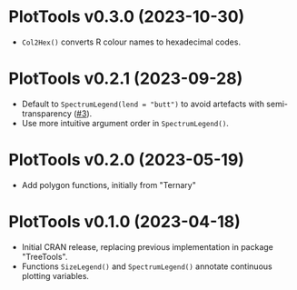 # PlotTools v0.3.0 (2023-10-30)

- `Col2Hex()` converts R colour names to hexadecimal codes.


# PlotTools v0.2.1 (2023-09-28)

- Default to `SpectrumLegend(lend = "butt")` to avoid artefacts with
  semi-transparency ([#3](https://github.com/ms609/PlotTools/issues/3)).
- Use more intuitive argument order in `SpectrumLegend()`.


# PlotTools v0.2.0 (2023-05-19)

- Add polygon functions, initially from "Ternary"


# PlotTools v0.1.0 (2023-04-18)

- Initial CRAN release, replacing previous implementation in package 
  "TreeTools".
- Functions `SizeLegend()` and `SpectrumLegend()` annotate continuous plotting
  variables.
